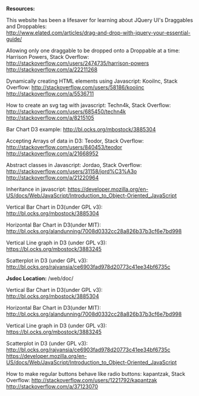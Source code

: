 **Resources:**

This website has been a lifesaver for learning about JQuery UI's Draggables and Droppables:  
http://www.elated.com/articles/drag-and-drop-with-jquery-your-essential-guide/

Allowing only one draggable to be dropped onto a Droppable at a time:
Harrison Powers, Stack Overflow: http://stackoverflow.com/users/2474735/harrison-powers
http://stackoverflow.com/a/22211268

Dynamically creating HTML elements using Javascript:
KooiInc, Stack Overflow: http://stackoverflow.com/users/58186/kooiinc
http://stackoverflow.com/a/5536711

How to create an svg tag with javascript:
Techn4k, Stack Overflow: http://stackoverflow.com/users/685450/techn4k
http://stackoverflow.com/a/8215105

Bar Chart D3 example:
http://bl.ocks.org/mbostock/3885304

Accepting Arrays of data in D3:
Teodor, Stack Overflow: http://stackoverflow.com/users/840453/teodor
http://stackoverflow.com/a/21668952

Abstract classes in Javascript:
Jordao, Stack Overflow: http://stackoverflow.com/users/31158/jord%C3%A3o
http://stackoverflow.com/a/21220964

Inheritance in javascript:
https://developer.mozilla.org/en-US/docs/Web/JavaScript/Introduction_to_Object-Oriented_JavaScript

Vertical Bar Chart in D3(under GPL v3):
http://bl.ocks.org/mbostock/3885304

Horizontal Bar Chart in D3(under MIT):
http://bl.ocks.org/alandunning/7008d0332cc28a826b37b3cf6e7bd998

Vertical Line graph in D3 (under GPL v3):
https://bl.ocks.org/mbostock/3883245

Scatterplot in D3 (under GPL v3):
http://bl.ocks.org/rajvansia/ce6903fad978d20773c41ee34bf6735c

**Jsdoc Location:**
/web/doc/

Vertical Bar Chart in D3(under GPL v3):
http://bl.ocks.org/mbostock/3885304

Horizontal Bar Chart in D3(under MIT):
http://bl.ocks.org/alandunning/7008d0332cc28a826b37b3cf6e7bd998

Vertical Line graph in D3 (under GPL v3):
https://bl.ocks.org/mbostock/3883245

Scatterplot in D3 (under GPL v3):
http://bl.ocks.org/rajvansia/ce6903fad978d20773c41ee34bf6735c
https://developer.mozilla.org/en-US/docs/Web/JavaScript/Introduction_to_Object-Oriented_JavaScript

How to make regular buttons behave like radio buttons:
kapantzak, Stack Overflow: http://stackoverflow.com/users/1221792/kapantzak
http://stackoverflow.com/a/37123070



